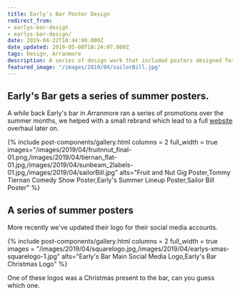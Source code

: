 ```yaml
---
title: Early's Bar Poster Design
redirect_from: 
- earlys-bar-design
- earlys-bar-design/
date: 2019-04-22T10:44:00.000Z
date_updated: 2019-05-08T18:24:07.000Z
tags: Design, Arranmore
description: A series of design work that included posters designed for summer promotions for Early's bar.
featured_image: "/images/2019/04/sailorBill.jpg"
---
```


## Early's Bar gets a series of summer posters.

A while back Early's bar in Arranmore ran a series of promotions over the summer months, we helped with a small rebrand which lead to a full [website](https://earlys.bar) overhaul later on.

{% include post-components/gallery.html
	columns = 2
	full_width = true
	images="/images/2019/04/fruitnnut_final-01.png,/images/2019/04/tiernan_flat-01.jpg,/images/2019/04/sunbeam_2labels-01.jpg,/images/2019/04/sailorBill.jpg"
	alts="Fruit and Nut Gig Poster,Tommy Tiernan Comedy Show Poster,Early's Summer Lineup Poster,Sailor Bill Poster"
%}

## A series of summer posters
More recently we've updated their logo for their social media accounts.

{% include post-components/gallery.html
	columns = 2
	full_width = true
	images = "/images/2019/04/squarelogo.jpg,/images/2019/04/earlys-xmas-squarelogo-1.jpg"
	alts="Early's Bar Main Social Media Logo,Early's Bar Christmas Logo"
%}

One of these logos was a Christmas present to the bar, can you guess which one.
